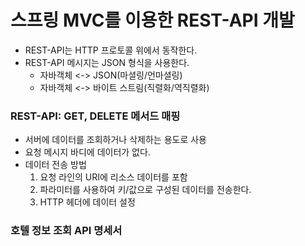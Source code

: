 # 스프링 MVC를 이용한 REST-API 개발
- REST-API는 HTTP 프로토콜 위에서 동작한다.
- REST-API 메시지는 JSON 형식을 사용한다.
	- 자바객체 <-> JSON(마셜링/언마셜링)
	- 자바객체 <-> 바이트 스트림(직렬화/역직렬화)

### REST-API: GET, DELETE 메서드 매핑
- 서버에 데이터를 조회하거나 삭제하는 용도로 사용
- 요청 메시지 바디에 데이터가 없다.
- 데이터 전송 방법
	 1. 요청 라인의 URI에 리소스 데이터를 포함
	 2. 파라미터를 사용하여 키/값으로 구성된 데이터를 전송한다.
	 3. HTTP 헤더에 데이터 설정


### 호텔 정보 조회 API 명세서


